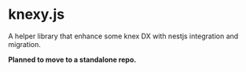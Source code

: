 # knexy.js

A helper library that enhance some knex DX with nestjs integration and migration.

**Planned to move to a standalone repo.**